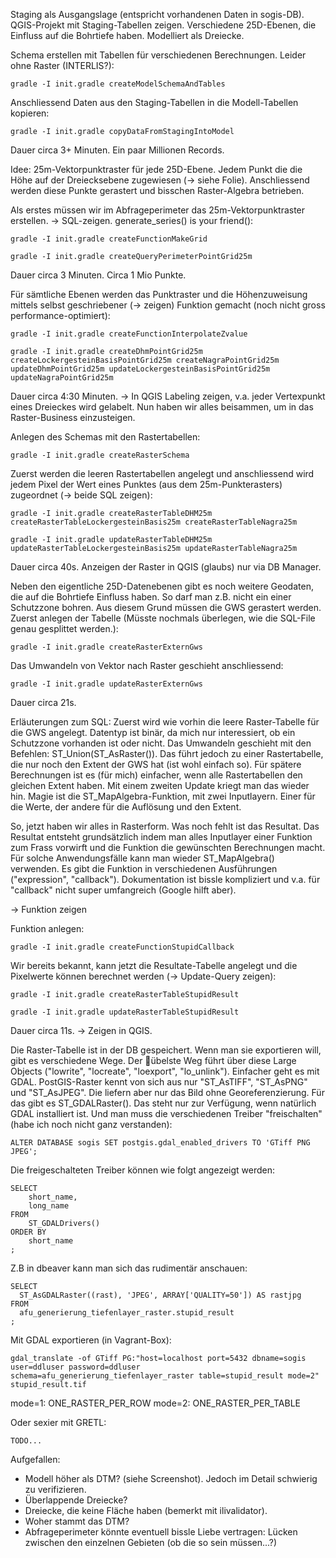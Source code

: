 Staging als Ausgangslage (entspricht vorhandenen Daten in sogis-DB). QGIS-Projekt mit Staging-Tabellen zeigen. Verschiedene 25D-Ebenen, die Einfluss auf die Bohrtiefe haben. Modelliert als Dreiecke.

Schema erstellen mit Tabellen für verschiedenen Berechnungen. Leider ohne Raster (INTERLIS?):

```
gradle -I init.gradle createModelSchemaAndTables
```

Anschliessend Daten aus den Staging-Tabellen in die Modell-Tabellen kopieren:

```
gradle -I init.gradle copyDataFromStagingIntoModel
```

Dauer circa 3+ Minuten. Ein paar Millionen Records.

Idee: 25m-Vektorpunktraster für jede 25D-Ebene. Jedem Punkt die die Höhe auf der Dreiecksebene zugewiesen (-> siehe Folie). Anschliessend werden diese Punkte gerastert und bisschen Raster-Algebra betrieben.

Als erstes müssen wir im Abfrageperimeter das 25m-Vektorpunktraster erstellen. -> SQL-zeigen. generate_series() is your friend():

```
gradle -I init.gradle createFunctionMakeGrid
```

```
gradle -I init.gradle createQueryPerimeterPointGrid25m
```

Dauer circa 3 Minuten. Circa 1 Mio Punkte.

Für sämtliche Ebenen werden das Punktraster und die Höhenzuweisung mittels selbst geschriebener (-> zeigen) Funktion gemacht (noch nicht gross performance-optimiert):

```
gradle -I init.gradle createFunctionInterpolateZvalue
```

```
gradle -I init.gradle createDhmPointGrid25m createLockergesteinBasisPointGrid25m createNagraPointGrid25m updateDhmPointGrid25m updateLockergesteinBasisPointGrid25m updateNagraPointGrid25m
```

Dauer circa 4:30 Minuten. -> In QGIS Labeling zeigen, v.a. jeder Vertexpunkt eines Dreieckes wird gelabelt. Nun haben wir alles beisammen, um in das Raster-Business einzusteigen.

Anlegen des Schemas mit den Rastertabellen:

```
gradle -I init.gradle createRasterSchema
```

Zuerst werden die leeren Rastertabellen angelegt und anschliessend wird jedem Pixel der Wert eines Punktes (aus dem 25m-Punkterasters) zugeordnet (-> beide SQL zeigen):

```
gradle -I init.gradle createRasterTableDHM25m createRasterTableLockergesteinBasis25m createRasterTableNagra25m
```

```
gradle -I init.gradle updateRasterTableDHM25m updateRasterTableLockergesteinBasis25m updateRasterTableNagra25m
```

Dauer circa 40s. Anzeigen der Raster in QGIS (glaubs) nur via DB Manager. 

Neben den eigentliche 25D-Datenebenen gibt es noch weitere Geodaten, die auf die Bohrtiefe Einfluss haben. So darf man z.B. nicht ein einer Schutzzone bohren. Aus diesem Grund müssen die GWS gerastert werden. Zuerst anlegen der Tabelle (Müsste nochmals überlegen, wie die SQL-File genau gesplittet werden.):

```
gradle -I init.gradle createRasterExternGws
```

Das Umwandeln von Vektor nach Raster geschieht anschliessend:

```
gradle -I init.gradle updateRasterExternGws
```

Dauer circa 21s.

Erläuterungen zum SQL: Zuerst wird wie vorhin die leere Raster-Tabelle für die GWS angelegt. Datentyp ist binär, da mich nur interessiert, ob ein Schutzzone vorhanden ist oder nicht. Das Umwandeln geschieht mit den Befehlen: ST_Union(ST_AsRaster()). Das führt jedoch zu einer Rastertabelle, die nur noch den Extent der GWS hat (ist wohl einfach so). Für spätere Berechnungen ist es (für mich) einfacher, wenn alle Rastertabellen den gleichen Extent haben. Mit einem zweiten Update kriegt man das wieder hin. Magie ist die ST_MapAlgebra-Funktion, mit zwei Inputlayern. Einer für die Werte, der andere für die Auflösung und den Extent. 

So, jetzt haben wir alles in Rasterform. Was noch fehlt ist das Resultat. Das Resultat entsteht grundsätzlich indem man alles Inputlayer einer Funktion zum Frass vorwirft und die Funktion die gewünschten Berechnungen macht. Für solche Anwendungsfälle kann man wieder ST_MapAlgebra() verwenden. Es gibt die Funktion in verschiedenen Ausführungen ("expression", "callback"). Dokumentation ist bissle kompliziert und v.a. für "callback" nicht super umfangreich (Google hilft aber).

-> Funktion zeigen

Funktion anlegen:

```
gradle -I init.gradle createFunctionStupidCallback
```

Wir bereits bekannt, kann jetzt die Resultate-Tabelle angelegt und die Pixelwerte können berechnet werden (-> Update-Query zeigen):

```
gradle -I init.gradle createRasterTableStupidResult
```

```
gradle -I init.gradle updateRasterTableStupidResult
```

Dauer circa 11s. -> Zeigen in QGIS.

Die Raster-Tabelle ist in der DB gespeichert. Wenn man sie exportieren will, gibt es verschiedene Wege. Der übelste Weg führt über diese Large Objects ("lowrite", "locreate", "loexport", "lo_unlink"). Einfacher geht es mit GDAL. PostGIS-Raster kennt von sich aus nur "ST_AsTIFF", "ST_AsPNG" und "ST_AsJPEG". Die liefern aber nur das Bild ohne Georeferenzierung. Für das gibt es ST_GDALRaster(). Das steht nur zur Verfügung, wenn natürlich GDAL installiert ist. Und man muss die verschiedenen Treiber "freischalten" (habe ich noch nicht ganz verstanden):

```
ALTER DATABASE sogis SET postgis.gdal_enabled_drivers TO 'GTiff PNG JPEG';
```

Die freigeschalteten Treiber können wie folgt angezeigt werden:

```
SELECT 
    short_name, 
    long_name
FROM 
    ST_GDALDrivers()
ORDER BY 
    short_name
;
```

Z.B in dbeaver kann man sich das rudimentär anschauen:

```
SELECT 
  ST_AsGDALRaster((rast), 'JPEG', ARRAY['QUALITY=50']) AS rastjpg
FROM 
  afu_generierung_tiefenlayer_raster.stupid_result
;
```

Mit GDAL exportieren (in Vagrant-Box):

```
gdal_translate -of GTiff PG:"host=localhost port=5432 dbname=sogis user=ddluser password=ddluser schema=afu_generierung_tiefenlayer_raster table=stupid_result mode=2" stupid_result.tif
```

mode=1: ONE_RASTER_PER_ROW
mode=2: ONE_RASTER_PER_TABLE

Oder sexier mit GRETL:

```
TODO...
```

Aufgefallen:
* Modell höher als DTM? (siehe Screenshot). Jedoch im Detail schwierig zu verifizieren.
* Überlappende Dreiecke?
* Dreiecke, die keine Fläche haben (bemerkt mit ilivalidator).
* Woher stammt das DTM?
* Abfrageperimeter könnte eventuell bissle Liebe vertragen: Lücken zwischen den einzelnen Gebieten (ob die so sein müssen...?)